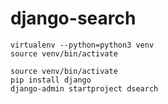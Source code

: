 # django-search

    virtualenv --python=python3 venv
    source venv/bin/activate

    source venv/bin/activate
    pip install django
    django-admin startproject dsearch
    